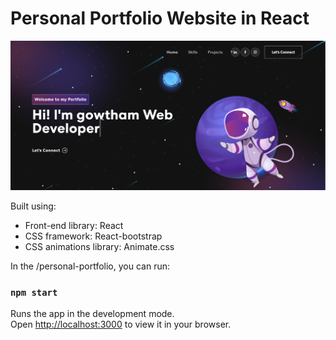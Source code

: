 # Personal Portfolio Website in React



<img width="1266" alt="Screen Shot 2022-06-19 at 2 18 18 PM" src="https://github.com/gowthamprasathB/portfolio/blob/main/portimg.PNG">

Built using:

- Front-end library: React
- CSS framework: React-bootstrap
- CSS animations library: Animate.css

In the /personal-portfolio, you can run:

### `npm start`

Runs the app in the development mode.\
Open [http://localhost:3000](http://localhost:3000) to view it in your browser.

